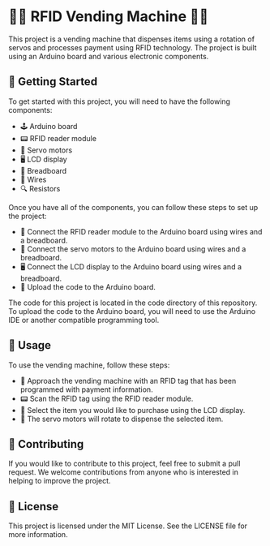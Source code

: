 # 🍫🍬 RFID Vending Machine 🍪🍩

This project is a vending machine that dispenses items using a rotation of servos and processes payment using RFID technology. The project is built using an Arduino board and various electronic components.
## 🚀 Getting Started

To get started with this project, you will need to have the following components:

   - 🕹️ Arduino board
   - 📟 RFID reader module
   - 🤖 Servo motors
   - 🖥️ LCD display
   - 🔌 Breadboard
   - 🔗 Wires
   - 🔍 Resistors

Once you have all of the components, you can follow these steps to set up the project:

   - 🤝 Connect the RFID reader module to the Arduino board using wires and a breadboard.
   - 🤖 Connect the servo motors to the Arduino board using wires and a breadboard.
   - 🖥️ Connect the LCD display to the Arduino board using wires and a breadboard.
   - 🚀 Upload the code to the Arduino board.

The code for this project is located in the code directory of this repository. To upload the code to the Arduino board, you will need to use the Arduino IDE or another compatible programming tool.
## 🎉 Usage

To use the vending machine, follow these steps:

   - 🚶 Approach the vending machine with an RFID tag that has been programmed with payment information.
   - 📟 Scan the RFID tag using the RFID reader module.
   - 🍫 Select the item you would like to purchase using the LCD display.
   - 🤖 The servo motors will rotate to dispense the selected item.

## 🤝 Contributing

If you would like to contribute to this project, feel free to submit a pull request. We welcome contributions from anyone who is interested in helping to improve the project.
## 📝 License

This project is licensed under the MIT License. See the LICENSE file for more information.
